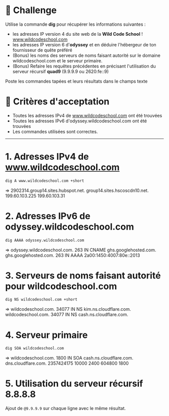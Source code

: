 # 💪 Challenge

Utilise la commande **dig** pour récupérer les informations suivantes :

- les adresses IP version 4 du site web de la **Wild Code School** ! www.wildcodeschool.com
- les adresses IP version 6 d'**odyssey** et en déduire l'hébergeur de ton fournisseur de quête préféré
-  (Bonus) les noms des serveurs de noms faisant autorité sur le domaine wildcodeschool.com et le serveur primaire.
- (Bonus) Refaire les requêtes précédentes en précisant l'utilisation du serveur récursif **quad9** (9.9.9.9 ou 2620:fe::9)

Poste les commandes tapées et leurs résultats dans le champs texte

# 🧐 Critères d'acceptation

- Toutes les adresses IPv4 de www.wildcodeschool.com ont été trouvées
- Toutes les adresses IPv6 d'odyssey.wildcodeschool.com ont été trouvées
- Les commandes utilisées sont correctes.

---

# 1. Adresses IPv4 de www.wildcodeschool.com

```bash
dig A www.wildcodeschool.com +short
```

=>
2902314.group14.sites.hubspot.net.
group14.sites.hscoscdn10.net.
199.60.103.225
199.60.103.31

# 2. Adresses IPv6 de odyssey.wildcodeschool.com

```bash
dig AAAA odyssey.wildcodeschool.com
```

=>
odyssey.wildcodeschool.com. 263	IN	CNAME	ghs.googlehosted.com.
ghs.googlehosted.com.	263	IN	AAAA	2a00:1450:4007:80e::2013

# 3. Serveurs de noms faisant autorité pour wildcodeschool.com

```bash
dig NS wildcodeschool.com +short
```

=>
wildcodeschool.com.	34077	IN	NS	kim.ns.cloudflare.com.
wildcodeschool.com.	34077	IN	NS	cash.ns.cloudflare.com.

# 4. Serveur primaire

```bash
dig SOA wildcodeschool.com
```

=>
wildcodeschool.com.	1800	IN	SOA	cash.ns.cloudflare.com. dns.cloudflare.com. 2357424175 10000 2400 604800 1800

# 5. Utilisation du serveur récursif 8.8.8.8

Ajout de `@9.9.9.9` sur chaque ligne avec le même résultat.